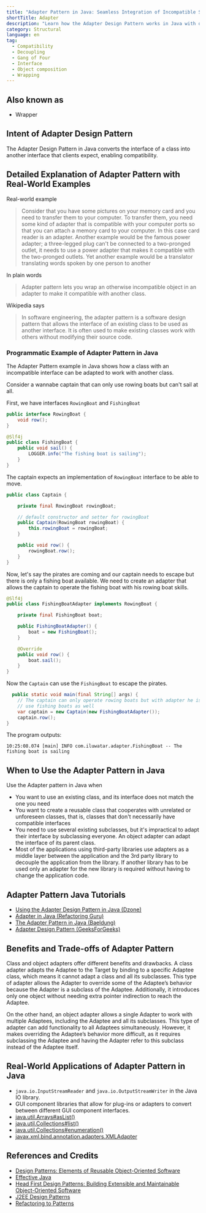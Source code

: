 ```yaml
---
title: "Adapter Pattern in Java: Seamless Integration of Incompatible Systems"
shortTitle: Adapter
description: "Learn how the Adapter Design Pattern works in Java with detailed examples and use cases. Understand how it enables compatibility between incompatible interfaces."
category: Structural
language: en
tag:
  - Compatibility
  - Decoupling
  - Gang of Four
  - Interface
  - Object composition
  - Wrapping
---
```


## Also known as

* Wrapper

## Intent of Adapter Design Pattern

The Adapter Design Pattern in Java converts the interface of a class into another interface that clients expect, enabling compatibility.

## Detailed Explanation of Adapter Pattern with Real-World Examples

Real-world example

> Consider that you have some pictures on your memory card and you need to transfer them to your computer. To transfer them, you need some kind of adapter that is compatible with your computer ports so that you can attach a memory card to your computer. In this case card reader is an adapter. Another example would be the famous power adapter; a three-legged plug can't be connected to a two-pronged outlet, it needs to use a power adapter that makes it compatible with the two-pronged outlets. Yet another example would be a translator translating words spoken by one person to another

In plain words

> Adapter pattern lets you wrap an otherwise incompatible object in an adapter to make it compatible with another class.

Wikipedia says

> In software engineering, the adapter pattern is a software design pattern that allows the interface of an existing class to be used as another interface. It is often used to make existing classes work with others without modifying their source code.

### Programmatic Example of Adapter Pattern in Java

The Adapter Pattern example in Java shows how a class with an incompatible interface can be adapted to work with another class.

Consider a wannabe captain that can only use rowing boats but can't sail at all.

First, we have interfaces `RowingBoat` and `FishingBoat`

```java
public interface RowingBoat {
    void row();
}

@Slf4j
public class FishingBoat {
    public void sail() {
        LOGGER.info("The fishing boat is sailing");
    }
}
```

The captain expects an implementation of `RowingBoat` interface to be able to move.

```java
public class Captain {

    private final RowingBoat rowingBoat;

    // default constructor and setter for rowingBoat
    public Captain(RowingBoat rowingBoat) {
        this.rowingBoat = rowingBoat;
    }

    public void row() {
        rowingBoat.row();
    }
}
```

Now, let's say the pirates are coming and our captain needs to escape but there is only a fishing boat available. We need to create an adapter that allows the captain to operate the fishing boat with his rowing boat skills.

```java
@Slf4j
public class FishingBoatAdapter implements RowingBoat {

    private final FishingBoat boat;

    public FishingBoatAdapter() {
        boat = new FishingBoat();
    }

    @Override
    public void row() {
        boat.sail();
    }
}
```

Now the `Captain` can use the `FishingBoat` to escape the pirates.

```java
  public static void main(final String[] args) {
    // The captain can only operate rowing boats but with adapter he is able to
    // use fishing boats as well
    var captain = new Captain(new FishingBoatAdapter());
    captain.row();
}
```

The program outputs:

```
10:25:08.074 [main] INFO com.iluwatar.adapter.FishingBoat -- The fishing boat is sailing
```

## When to Use the Adapter Pattern in Java

Use the Adapter pattern in Java when

* You want to use an existing class, and its interface does not match the one you need
* You want to create a reusable class that cooperates with unrelated or unforeseen classes, that is, classes that don't necessarily have compatible interfaces
* You need to use several existing subclasses, but it's impractical to adapt their interface by subclassing everyone. An object adapter can adapt the interface of its parent class.
* Most of the applications using third-party libraries use adapters as a middle layer between the application and the 3rd party library to decouple the application from the library. If another library has to be used only an adapter for the new library is required without having to change the application code.

## Adapter Pattern Java Tutorials

* [Using the Adapter Design Pattern in Java (Dzone)](https://dzone.com/articles/adapter-design-pattern-in-java)
* [Adapter in Java (Refactoring Guru)](https://refactoring.guru/design-patterns/adapter/java/example)
* [The Adapter Pattern in Java (Baeldung)](https://www.baeldung.com/java-adapter-pattern)
* [Adapter Design Pattern (GeeksForGeeks)](https://www.geeksforgeeks.org/adapter-pattern/)

## Benefits and Trade-offs of Adapter Pattern

Class and object adapters offer different benefits and drawbacks. A class adapter adapts the Adaptee to the Target by binding to a specific Adaptee class, which means it cannot adapt a class and all its subclasses. This type of adapter allows the Adapter to override some of the Adaptee’s behavior because the Adapter is a subclass of the Adaptee. Additionally, it introduces only one object without needing extra pointer indirection to reach the Adaptee.

On the other hand, an object adapter allows a single Adapter to work with multiple Adaptees, including the Adaptee and all its subclasses. This type of adapter can add functionality to all Adaptees simultaneously. However, it makes overriding the Adaptee’s behavior more difficult, as it requires subclassing the Adaptee and having the Adapter refer to this subclass instead of the Adaptee itself.

## Real-World Applications of Adapter Pattern in Java

* `java.io.InputStreamReader` and `java.io.OutputStreamWriter` in the Java IO library.
* GUI component libraries that allow for plug-ins or adapters to convert between different GUI component interfaces.
* [java.util.Arrays#asList()](http://docs.oracle.com/javase/8/docs/api/java/util/Arrays.html#asList%28T...%29)
* [java.util.Collections#list()](https://docs.oracle.com/javase/8/docs/api/java/util/Collections.html#list-java.util.Enumeration-)
* [java.util.Collections#enumeration()](https://docs.oracle.com/javase/8/docs/api/java/util/Collections.html#enumeration-java.util.Collection-)
* [javax.xml.bind.annotation.adapters.XMLAdapter](http://docs.oracle.com/javase/8/docs/api/javax/xml/bind/annotation/adapters/XmlAdapter.html#marshal-BoundType-)

## References and Credits

* [Design Patterns: Elements of Reusable Object-Oriented Software](https://amzn.to/3w0pvKI)
* [Effective Java](https://amzn.to/4cGk2Jz)
* [Head First Design Patterns: Building Extensible and Maintainable Object-Oriented Software](https://amzn.to/49NGldq)
* [J2EE Design Patterns](https://amzn.to/4dpzgmx)
* [Refactoring to Patterns](https://amzn.to/3VOO4F5)
